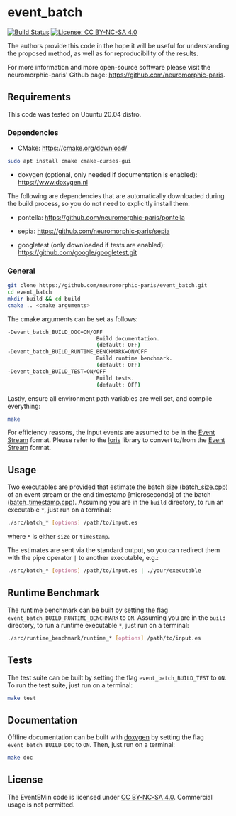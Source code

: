 # event_batch

[![Build Status](https://app.travis-ci.com/neuromorphic-paris/event_batch.svg?token=EcsqzkxC73oqb86Uxx4r&branch=master)](https://app.travis-ci.com/github/neuromorphic-paris/event_batch)
[![License: CC BY-NC-SA 4.0](https://img.shields.io/badge/License-CC%20BY--NC--SA%204.0-lightgrey.svg?style=flat-square)](https://creativecommons.org/licenses/by-nc-sa/4.0/)

The authors provide this code in the hope it will be useful for understanding the proposed method, as well as for reproducibility of the results.

For more information and more open-source software please visit the neuromorphic-paris' Github page: <https://github.com/neuromorphic-paris>.

## Requirements

This code was tested on Ubuntu 20.04 distro.

### Dependencies

- CMake: <https://cmake.org/download/>

```bash
sudo apt install cmake cmake-curses-gui
```

- doxygen (optional, only needed if documentation is enabled): <https://www.doxygen.nl>

The following are dependencies that are automatically downloaded during the build process, so you do not need to explicitly install them.

- pontella: <https://github.com/neuromorphic-paris/pontella>

- sepia: <https://github.com/neuromorphic-paris/sepia>

- googletest (only downloaded if tests are enabled): <https://github.com/google/googletest.git>

### General

```bash
git clone https://github.com/neuromorphic-paris/event_batch.git
cd event_batch
mkdir build && cd build
cmake .. <cmake arguments>
```

The cmake arguments can be set as follows:

```bash
-Devent_batch_BUILD_DOC=ON/OFF
                            Build documentation.
                            (default: OFF)
-Devent_batch_BUILD_RUNTIME_BENCHMARK=ON/OFF
                            Build runtime benchmark.
                            (default: OFF)
-Devent_batch_BUILD_TEST=ON/OFF
                            Build tests.
                            (default: OFF)
```

Lastly, ensure all environment path variables are well set, and compile everything:

```bash
make
```

For efficiency reasons, the input events are assumed to be in the [Event Stream](https://github.com/neuromorphic-paris/event_stream) format.
Please refer to the [loris](https://github.com/neuromorphic-paris/loris) library to convert to/from the [Event Stream](https://github.com/neuromorphic-paris/event_stream) format.

## Usage

Two executables are provided that estimate the batch size ([batch_size.cpp](https://github.com/neuromorphic-paris/event_batch/blob/master/src/batch_size.cpp)) of an event stream or the end timestamp [microseconds] of the batch ([batch_timestamp.cpp](https://github.com/neuromorphic-paris/event_batch/blob/master/src/batch_timestamp.cpp)).
Assuming you are in the `build` directory, to run an executable `*`, just run on a terminal:

```bash
./src/batch_* [options] /path/to/input.es
```

where `*` is either `size` or `timestamp`.

The estimates are sent via the standard output, so you can redirect them with the pipe operator `|` to another executable, e.g.:

```bash
./src/batch_* [options] /path/to/input.es | ./your/executable
```

## Runtime Benchmark

The runtime benchmark can be built by setting the flag `event_batch_BUILD_RUNTIME_BENCHMARK` to `ON`.
Assuming you are in the `build` directory, to run a runtime executable `*`, just run on a terminal:

```bash
./src/runtime_benchmark/runtime_* [options] /path/to/input.es
```

## Tests

The test suite can be built by setting the flag `event_batch_BUILD_TEST` to `ON`.
To run the test suite, just run on a terminal:

```bash
make test
```

## Documentation

Offline documentation can be built with [doxygen](https://www.doxygen.nl) by setting the flag `event_batch_BUILD_DOC` to `ON`.
Then, just run on a terminal:

```bash
make doc
```

## License

The EventEMin code is licensed under [CC BY-NC-SA 4.0](https://creativecommons.org/licenses/by-nc-sa/4.0/).
Commercial usage is not permitted.
